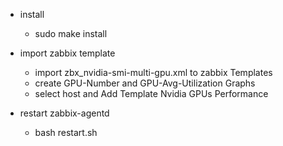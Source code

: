 * install
  - sudo make install 

* import zabbix template 
  - import zbx_nvidia-smi-multi-gpu.xml to zabbix Templates
  - create GPU-Number and GPU-Avg-Utilization Graphs
  - select host and Add Template Nvidia GPUs Performance

* restart zabbix-agentd
  - bash restart.sh
